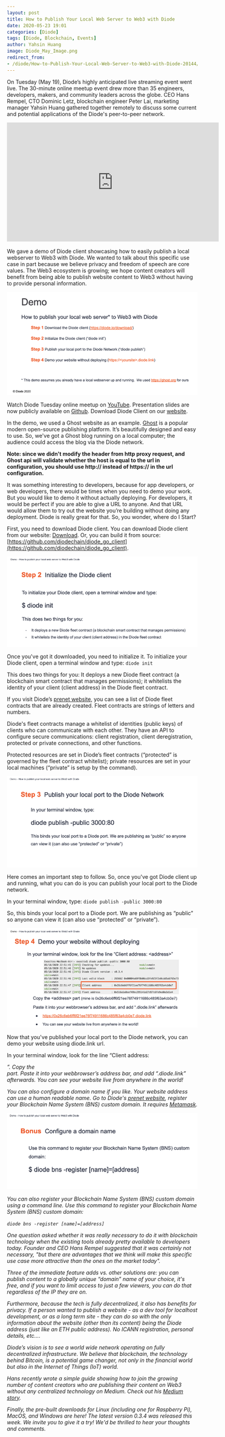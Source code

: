 ```yaml
---
layout: post
title: How to Publish Your Local Web Server to Web3 with Diode
date: 2020-05-23 19:01
categories: [Diode]
tags: [Diode, Blockchain, Events]
author: Yahsin Huang
image: Diode_May_Image.png
redirect_from:
- /diode/How-to-Publish-Your-Local-Web-Server-to-Web3-with-Diode-20144/
---
```


On Tuesday (May 19), Diode’s highly anticipated live streaming event went live. The 30-minute online meetup event drew more than 35 engineers, developers, makers, and community leaders across the globe. CEO Hans Rempel, CTO Dominic Letz, blockchain engineer Peter Lai, marketing manager Yahsin Huang gathered together remotely to discuss some current and potential applications of the Diode's peer-to-peer network. 

<iframe width="560" height="315" src="https://www.youtube.com/embed/B-YzxaKpEJQ" frameborder="0" allow="accelerometer; autoplay; encrypted-media; gyroscope; picture-in-picture" allowfullscreen></iframe>

We gave a demo of Diode client showcasing how to easily publish a local webserver to Web3 with Diode. We wanted to talk about this specific use case in part because we believe privacy and freedom of speech are core values. The Web3 ecosystem is growing; we hope content creators will benefit from being able to publish website content to Web3 without having to provide personal information.

![](../assets/img/blog/Diode_May_Event_Demo_Steps.png)

Watch Diode Tuesday online meetup on [YouTube](https://youtu.be/B-YzxaKpEJQ). Presentation slides are now publicly available on [Github](https://github.com/diodechain/presentations/blob/master/Diode_Online_Event_May_2020/Diode%20Tuesday%20Online%20Event_%20Publish%20Your%20Local%20Web%20Server%20to%20Web3%20with%20Diode%20May%2019%202020.pdf). Download Diode Client on our [website](/download/#cli).

In the demo, we used a Ghost website as an example. [Ghost](https://ghost.org/) is a popular modern open-source publishing platform. It’s beautifully designed and easy to use. So, we've got a Ghost blog running on a local computer; the audience could access the blog via the Diode network. 

__Note: since we didn't modify the header from http proxy request, and Ghost api will validate whether the host is equal to the url in configuration, you should use http:// instead of https:// in the url configuration.__

It was something interesting to developers, because for app developers, or web developers, there would be times when you need to demo your work. But you would like to demo it without actually deploying. For developers, it would be perfect if you are able to give a URL to anyone. And that URL would allow them to try out the website you’re building without doing any deployment. Diode is really great for that. So, you wonder, where do I Start?

First, you need to download Diode client. You can download Diode client from our website: [Download](/download/#cli). Or, you can build it from source: [https://github.com/diodechain/diode_go_client](https://github.com/diodechain/diode_go_client).

![](../assets/img/blog/Diode_May_Event_Demo_Step2.png)

Once you've got it downloaded, you need to initialize it. To initialize your Diode client, open a terminal window and type: `diode init`

This does two things for you: It deploys a new Diode fleet contract (a blockchain smart contract that manages permissions); it whitelists the identity of your client (client address) in the Diode fleet contract.

If you visit Diode’s [prenet website](/prenet/), you can see a list of Diode fleet contracts that are already created. Fleet contracts are strings of letters and numbers. 

Diode's fleet contracts manage a whitelist of identities (public keys) of clients who can communicate with each other. They have an API to configure secure communications: client registration, client deregistration, protected or private connections, and other functions. 

Protected resources are set in Diode’s fleet contracts (“protected” is governed by the fleet contract whitelist); private resources are set in your local machines (“private” is setup by the command).

![](../assets/img/blog/Diode_May_Event_Demo_Step3.png)

Here comes an important step to follow. So, once you've got Diode client up and running, what you can do is you can publish your local port to the Diode network. 

In your terminal window, type: `diode publish -public 3000:80`  

So, this binds your local port to a Diode port. We are publishing as “public” so anyone can view it (can also use “protected” or “private”).

![](../assets/img/blog/Diode_May_Event_Demo_Step4.png)

Now that you've published your local port to the Diode network, you can demo your website using diode.link url.

In your terminal window, look for the line “Client address: <address>”. Copy the <address> part. Paste it into your webbrowser’s address bar, and add “.diode.link” afterwards. You can see your website live from anywhere in the world!

You can also configure a domain name if you like. Your website address can use a human readable name. Go to Diode's [prenet website](/prenet/#/dns), register your Blockchain Name System (BNS) custom domain. It requires [Metamask](https://metamask.io/).

![](../assets/img/blog/Diode_May_Event_bns.png)

You can also register your Blockchain Name System (BNS) custom domain using a command line. Use this command to register your Blockchain Name System (BNS) custom domain:

`diode bns -register [name]=[address]`

One question asked whether it was really necessary to do it with blockchain technology when the existing tools already pretty available to developers today. Founder and CEO Hans Rempel suggested that it was certainly not necessary, "but there are advantages that we think will make this specific use case more attractive than the ones on the market today". 

Three of the immediate feature adds vs. other solutions are: you can publish content to a globally unique “domain” name of your choice, it's free, and if you want to limit access to just a few viewers, you can do that regardless of the IP they are on. 

Furthermore, because the tech is fully decentralized, it also has benefits for privacy. If a person wanted to publish a website - as a dev tool for localhost development, or as a long term site - they can do so with the only information about the website (other than its content) being the Diode address (just like an ETH public address).  No ICANN registration, personal details, etc….

Diode’s vision is to see a world wide network operating on fully decentralized infrastructure. We believe that blockchain, the technology behind Bitcoin, is a potential game changer, not only in the financial world but also in the Internet of Things (IoT) world. 

Hans recently wrote a simple guide showing how to join the growing number of content creators who are publishing their content on Web3 without any centralized technology on Medium. Check out his [Medium story](https://medium.com/@hansr77/publish-your-localhost-website-to-the-internet-without-centralized-tech-16ea9e15f8ba). 

Finally, the pre-built downloads for Linux (including one for Raspberry Pi), MacOS, and Windows are here! The latest version 0.3.4 was released this week. We invite you to give it a try! We'd be thrilled to hear your thoughts and comments.



